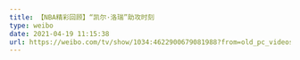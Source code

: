 ```yaml
---
title: 【NBA精彩回顾】“凯尔·洛瑞”助攻时刻
type: weibo
date: 2021-04-19 11:15:38
url: https://weibo.com/tv/show/1034:4622900679081988?from=old_pc_videoshow
---
```


<!-- more -->